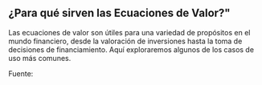 ## ¿Para qué sirven las Ecuaciones de Valor?"

Las ecuaciones de valor son útiles para una variedad de propósitos en el mundo financiero, desde la valoración de inversiones hasta la toma de decisiones de financiamiento. Aquí exploraremos algunos de los casos de uso más comunes.

Fuente:
